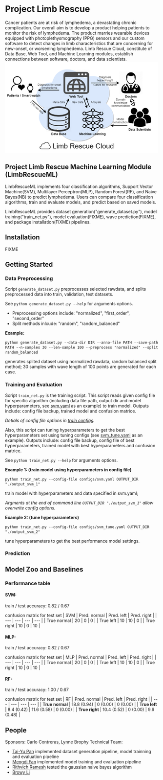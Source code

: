 # Project Limb Rescue
Cancer patients are at risk of lymphedema, a devastating chronic complication. Our overall aim is to develop a product helping patients to monitor the risk of lymphedema. The product marries wearable devices equipped with photoplethysmography (PPG) sensors and our custom software to detect changes in limb characteristics that are concerning for new-onset, or worsening lymphedema. 
Limb Rescue Cloud, constitute of Data Base, Web Tool, and Machine Learning modules, establish connections between software, doctors, and data scientists.
<img src="figures/PLR_context_diagram.png" width="500">

## Project Limb Rescue Machine Learning Module (LimbRescueML)
LimbRescueML implements four classification algorithms, Support Vector Machine(SVM), Multilayer Perceptron(MLP), Random Forest(RF), and Naive Bayes(NB) to predict lymphedema. Users can compare four classification algorithms, train and evaluate models, and predict based on saved models.

LimbRescueML provides dataset generation("generate_dataset.py"), model training("train_net.py"), model evaluation(FIXME), wave prediction(FIXME), and package installation(FIXME) pipelines.

## Installation
FIXME
## Getting Started
### Data Preprocessing
Script `generate_dataset.py` preprocesses selected rawdata, and splits preprocessed data into train, validation, test datasets.

See `python generate_dataset.py --help` for arguments options.
- Preprocessing options include: "normalized", "first_order", "second_order"
- Split methods inlcude: "random", "random_balanced"

**Example:**
```
python generate_dataset.py --data-dir DIR --anno-file PATH --save-path PATH --n-samples 30 --len-sample 100 --preprocess "normalized" --split random_balanced 
```
generates splited dataset using normalized rawdata, random balanced split method; 30 samples with wave length of 100 points are generated for each case.
### Training and Evaluation 
Script `train_net.py` is the training script. This script reads given config file for specific algorithm (including data file path, output dir and model hyperparameters, see [svm.yaml](configs/svm.yaml) as an example) to train model. Outputs include: config file backup, trained model and confusion matrice.

*Detials of config file options in [train configs](configs/README.md).*

Also, this script can tuning hyperparameters to get the best hyperparameters set using tuning configs (see [svm_tune.yaml](configs/svm_tune.yaml) as an example). Outputs include: config file backup, config file of best hyperparameters, trained model with best hyperparameters and confusion matrice.

See `python train_net.py --help` for arguments options.

**Example 1: (train model using hyperparameters in config file)**
```
python train_net.py --config-file configs/svm.yaml OUTPUT_DIR "./output_svm_1"
```
train model with hyperparameters and data specified in svm.yaml;

*Argments at the end of command line `OUTPUT_DIR "./output_svm_1"` allow overwrite config options.*

**Example 2: (tune hyperparameters)**
```
python train_net.py --config-file configs/svm_tune.yaml OUTPUT_DIR "./output_svm_2"
```
tune hyperparameters to get the best performance model settings.

### Prediction

## Model Zoo and Baselines

### Performance table
#### SVM: 
train / test accuracy: 0.82 / 0.67

confusion matrix for test set
| SVM | Pred. normal | Pred. left | Pred. right |
| --- | --- | --- | --- | 
| True normal | 20 | 0 | 0 |
| True left | 10 | 10 | 0 |
| True right | 10 | 0 | 10 |

#### MLP: 
train / test accuracy: 0.82 / 0.67

confusion matrix for test set
| MLP | Pred. normal | Pred. left | Pred. right |
| --- | --- | --- | --- | 
| True normal | 20 | 0 | 0 |
| True left | 10 | 10 | 0 |
| True right | 10 | 0 | 10 |

#### RF: 
train / test accuracy: 1.00 / 0.67

confusion matrix for test set
| RF | Pred. normal | Pred. left | Pred. right |
| --- | --- | --- | --- | 
| **True normal** | 18.8 (0.94) | 0 (0.00) | 0 (0.00) |
| **True left** | 8.4 (0.42) | 11.6 (0.58) | 0 (0.00) |
| **True right** | 10.4 (0.52) | 0 (0.00) | 9.6 (0.48) |


## People
Sponsors: Carlo Contreras, Lynne Brophy
Technical Team: 
- [Tai-Yu Pan](https://github.com/tydpan) implemented dataset generation pipeline, model trainning and evaluation pipeline
- [Mengdi Fan](https://github.com/mengdifan) implemented model training and evaluation pipeline
- [Rithvich Ramesh](https://github.com/rithvichramesh) tested the gaussian naive bayes algorithm
- [Browy Li](https://github.com/BrowyLi)


